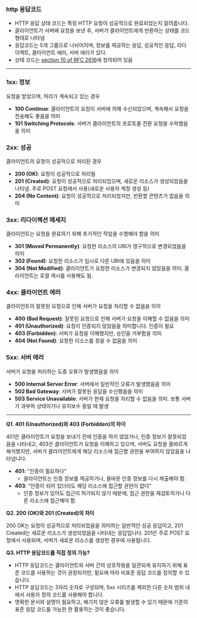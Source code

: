 ### http 응답코드

- HTTP 응답 상태 코드는 특정 HTTP 요청이 성공적으로 완료되었는지 알려줍니다.
- 클라이언트가 서버에 요청을 보낸 후, 서버가 클라이언트에게 반환하는 상태를 코드 형태로 나타냄
- 응답코드는 5개 그룹으로 나뉘어지며, 정보를 제공하는 응답, 성공적인 응답, 리다이렉트, 클라이언트 에러, 서버 에러가 있다.
- 상태 코드는 [section 10 of RFC 2616](https://tools.ietf.org/html/rfc2616#section-10)에 정의되어 있음

---

### 1xx: 정보

요청을 받았으며, 처리가 계속되고 있는 경우

- **100 Continue**: 클라이언트의 요청이 서버에 의해 수신되었으며, 계속해서 요청을 전송해도 좋음을 의미
- **101 Switching Protocols**: 서버가 클라이언트의 프로토콜 전환 요청을 수락했음을 의미

### 2xx: 성공

클라이언트의 요청이 성공적으로 처리된 경우

- **200 (OK)**: 요청이 성공적으로 처리됨
- **201 (Created)**: 요청이 성공적으로 처리되었으며, 새로운 리소스가 생성되었음을 나타냄. 
주로 POST 요청에서 사용(새로운 사용자 계정 생성 등)
- **204 (No Content)**: 요청이 성공적으로 처리되었지만, 반환할 콘텐츠가 없음을 의미

### 3xx: 리다이렉션 메세지

클라이언트는 요청을 완료하기 위해 추가적인 작업을 수행해야 함을 의미

- **301 (Moved Permanently)**: 요청한 리소스의 URI가 영구적으로 변경되었음을 의미
- **302 (Found)**: 요청한 리소스가 임시로 다른 URI에 있음을 의미
- **304 (Not Modified)**: 클라이언트가 요청한 리소스가 변경되지 않았음을 의미. 클라이언트는 로컬 캐시를 사용해도 됨.

### 4xx: 클라이언트 에러

클라이언트의 잘못된 요청으로 인해 서버가 요청을 처리할 수 없음을 의미

- **400 (Bad Request)**: 잘못된 요청으로 인해 서버가 요청을 이해할 수 없음을 의미
- **401 (Unauthorized)**: 요청이 인증되지 않았음을 의미합니다. 인증이 필요
- **403 (Forbidden)**: 서버가 요청을 이해했지만, 승인을 거부함을 의미
- **404 (Not Found)**: 요청한 리소스를 찾을 수 없음을 의미

### 5xx: 서버 에러

서버가 요청을 처리하는 도중 오류가 발생했음을 의미

- **500 Internal Server Error**: 서버에서 일반적인 오류가 발생했음을 의미
- **502 Bad Gateway**: 서버가 잘못된 응답을 수신했음을 의미
- **503 Service Unavailable**: 서버가 현재 요청을 처리할 수 없음을 의미. 
보통 서버가 과부하 상태이거나 유지보수 중일 때 발생

---

**Q1. 401 (Unauthorized)와 403 (Forbidden)의 차이**

401은 클라이언트가 요청을 보내기 전에 인증을 하지 않았거나, 인증 정보가 잘못되었음을 나타내고, 403은 클라이언트가 요청을 이해하고 있으며, 서버도 요청을 올바르게 해석했지만, 서버가 클라이언트에게 해당 리소스에 접근할 권한을 부여하지 않았음을 나타냅니다. 

- **401:** "인증이 필요하다"
    - 클라이언트는 인증 정보를 제공하거나, 올바른 인증 정보를 다시 제출해야 함.
- **403**: “인증이 되어 있더라도 해당 리소스에 접근할 권한이 없다”
    - 인증 정보가 있어도 접근이 허가되지 않기 때문에, 접근 권한을 재검토하거나 다른 리소스에 접근해야 함.

**Q2. 200 (OK)와 201 (Created)의 차이**

200 OK는 요청이 성공적으로 처리되었음을 의미하는 일반적인 성공 응답이고, 201 Created는 새로운 리소스가 생성되었음을 나타내는 응답입니다. 201은 주로 POST 요청에서 사용되며, 서버가 새로운 리소스를 생성한 경우에 사용됩니다.

**Q3. HTTP 응답코드를 직접 정의 가능?**

- HTTP 응답코드는 클라이언트와 서버 간의 상호작용을 일관되게 유지하기 위해 표준 코드를 사용하는 것이 권장되지만, 필요에 따라 비표준 응답 코드를 정의할 수 있습니다.
- HTTP 응답코드는 3자리 숫자로 구성되며, 5xx 시리즈를 제외한 다른 숫자 범위 내에서 사용자 정의 코드를 사용해야 합니다.
- 명확한 문서와 설명이 필요하고, 예기치 않은 오류를 발생할 수 있기 때문에 기존의 표준 응답 코드를 가능한 한 활용하는 것이 좋습니다.
